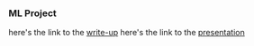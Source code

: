 ### ML Project
here's the link to the [write-up](https://docs.google.com/document/d/1m3fWgfKuasU_MB8dEZuxCZQQqmzDOO32Ux28qtz59dk/edit?usp=sharing)
here's the link to the [presentation](https://docs.google.com/presentation/d/1USbu-qKSp5R4_DuEotku73xO5xrE_LmVWhqQvlVXu7g/edit?usp=sharing)
